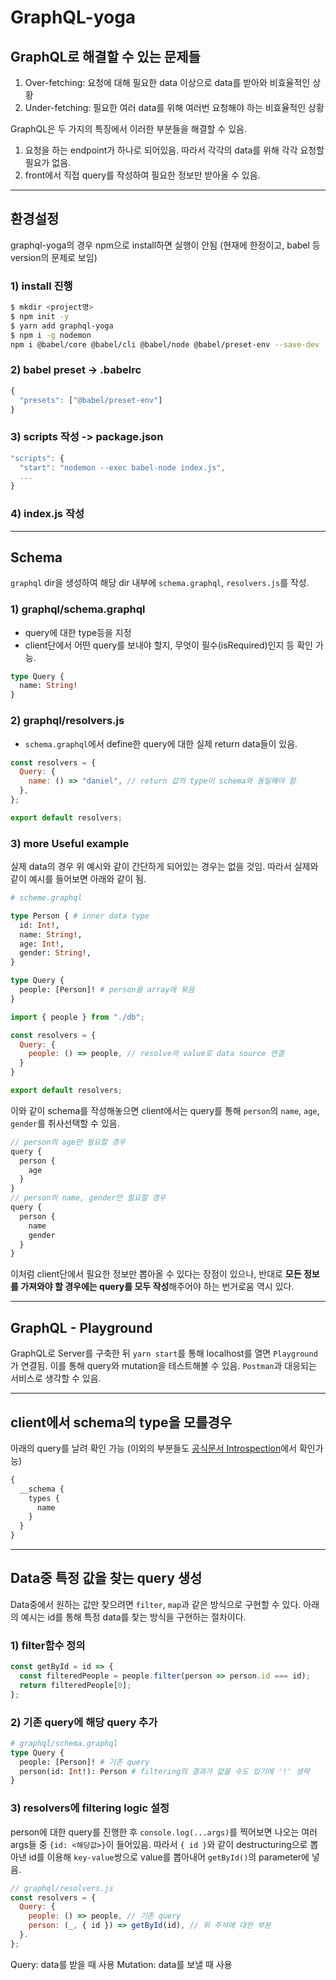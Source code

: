 # GraphQL-yoga

## GraphQL로 해결할 수 있는 문제들
  1. Over-fetching: 요청에 대해 필요한 data 이상으로 data를 받아와 비효율적인 상황
  2. Under-fetching: 필요한 여러 data를 위해 여러번 요청해야 하는 비효율적인 상황

GraphQL은 두 가지의 특징에서 이러한 부분들을 해결할 수 있음.
  1. 요청을 하는 endpoint가 하나로 되어있음. 따라서 각각의 data를 위해 각각 요청할 필요가 없음.
  2. front에서 직접 query를 작성하여 필요한 정보만 받아올 수 있음.

---

## 환경설정
graphql-yoga의 경우 npm으로 install하면 실행이 안됨 (현재에 한정이고, babel 등 version의 문제로 보임)

### 1) install 진행
```bash
$ mkdir <project명>
$ npm init -y
$ yarn add graphql-yoga
$ npm i -g nodemon
npm i @babel/core @babel/cli @babel/node @babel/preset-env --save-dev
```
### 2) babel preset -> .babelrc
```javascript
{
  "presets": ["@babel/preset-env"]
}
```
### 3) scripts 작성 -> package.json
```javascript
"scripts": {
  "start": "nodemon --exec babel-node index.js",
  ...
}
```
### 4) index.js 작성

---

## Schema
`graphql` dir을 생성하여 해당 dir 내부에 `schema.graphql`, `resolvers.js`를 작성.

### 1) graphql/schema.graphql
  - query에 대한 type등을 지정
  - client단에서 어떤 query를 보내야 할지, 무엇이 필수(isRequired)인지 등 확인 가능.
```graphql
type Query {
  name: String!
}
```

### 2) graphql/resolvers.js
  - `schema.graphql`에서 define한 query에 대한 실제 return data들이 있음.
```javascript
const resolvers = {
  Query: {
    name: () => "daniel", // return 값의 type이 schema와 동일해야 함
  },
};

export default resolvers;
```

### 3) more Useful example
실제 data의 경우 위 예시와 같이 간단하게 되어있는 경우는 없을 것임. 따라서 실제와 같이 예시를 들어보면 아래와 같이 됨.

```graphql
# scheme.graphql

type Person { # inner data type
  id: Int!,
  name: String!,
  age: Int!,
  gender: String!,
}

type Query {
  people: [Person]! # person을 array에 묶음
}
```

```javascript
import { people } from "./db";

const resolvers = {
  Query: {
    people: () => people, // resolve의 value로 data source 연결
  }
}

export default resolvers;
```

이와 같이 schema를 작성해놓으면 client에서는 query를 통해 `person`의 `name`, `age`, `gender`를 취사선택할 수 있음.

```javascript
// person의 age만 필요할 경우
query {
  person {
    age
  }
}
// person의 name, gender만 필요할 경우
query {
  person {
    name
    gender
  }
}
```

이처럼 client단에서 필요한 정보만 뽑아올 수 있다는 장점이 있으나, 반대로 **모든 정보를 가져와야 할 경우에는 query를 모두 작성**해주어야 하는 번거로움 역시 있다.

---

## GraphQL - Playground
GraphQL로 Server를 구축한 뒤 `yarn start`를 통해 localhost를 열면 `Playground`가 연결됨. 이를 통해 query와 mutation을 테스트해볼 수 있음. `Postman`과 대응되는 서비스로 생각할 수 있음.

---

## client에서 schema의 type을 모를경우
아래의 query를 날려 확인 가능
(이외의 부분들도 [공식문서 Introspection](https://graphql.org/learn/introspection/)에서 확인가능)

```javascript
{
  __schema {
    types {
      name
    }
  }
}
```

---

## Data중 특정 값을 찾는 query 생성
Data중에서 원하는 값만 찾으려면 `filter`, `map`과 같은 방식으로 구현할 수 있다. 아래의 예시는 id를 통해 특정 data를 찾는 방식을 구현하는 절차이다.
### 1) filter함수 정의
```javascript
const getById = id => {
  const filteredPeople = people.filter(person => person.id === id);
  return filteredPeople[0];
};
```
### 2) 기존 query에 해당 query 추가
```graphql
# graphql/schema.graphql
type Query {
  people: [Person]! # 기존 query
  person(id: Int!): Person # filtering의 결과가 없을 수도 있기에 '!' 생략
}
```
### 3) resolvers에 filtering logic 설정
person에 대한 query를 진행한 후 `console.log(...args)`를 찍어보면 나오는 여러 args들 중 `{id: <해당값>}`이 들어있음. 따라서 `{ id }`와 같이 destructuring으로 뽑아낸 id를 이용해 `key-value`쌍으로 value를 뽑아내어 `getById()`의 parameter에 넣음.
```javascript
// graphql/resolvers.js
const resolvers = {
  Query: {
    people: () => people, // 기존 query
    person: (_, { id }) => getById(id), // 위 주석에 대한 부분
  }.
};
```

Query: data를 받을 때 사용
Mutation: data를 보낼 때 사용
